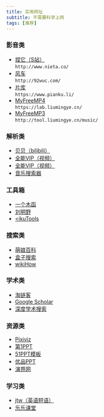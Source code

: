 ```yaml
---
title: 实用网址
subtitle: 不需要科学上网
tags: [推荐]
---
```


### 影音类
+ [捏它（S站）](http://www.nieta.co/)    
`http://www.nieta.co/`
+ [风车](http://92wuc.com/)    
`http://92wuc.com/`
+ [片库](https://www.pianku.li/)    
`https://www.pianku.li/`
+ [MyFreeMP4](https://lab.liumingye.cn/)    
`https://lab.liumingye.cn/`
+ [MyFreeMP3](http://tool.liumingye.cn/music/)    
`http://tool.liumingye.cn/music/`
  
  
### 解析类
+ [贝贝（bilibili）](https://xbeibeix.com/api/bilibili)
+ [全能VIP（视频）](http://tool.yijingying.com/video/)
+ [全能VIP（视频）](http://tool.liumingye.cn/video/)
+ [音乐搜索器](http://www.guqiankun.com/tools/music/)


### 工具箱
+ [一个木函](https://web.woobx.cn/)
+ [刘明野](http://tool.liumingye.cn/)
+ [<ikuTools](http://tool.liumingye.cn/)


### 搜索类
+ [萌娘百科](https://zh.moegirl.org.cn/)
+ [盒子搜索](http://so.ooopn.com/)
+ [wikiHow](https://zh.wikihow.com/)


### 学术类
+ [淘链客](https://toplinks.cc/)
+ [Google Scholar](https://sc.panda321.com/)
+ [深度学术搜索](https://www.mksa.top/index.html)


### 资源类
+ [Pixiviz](https://pixiviz.pwp.app/)
+ [第1PPT](http://www.1ppt.com/)
+ [51PPT模板](http://www.51pptmoban.com/ppt/)
+ [优品PPT](https://www.ypppt.com/)
+ [演界网](http://www.yanj.cn/)


### 学习类
+ [jtw（英语短语）](http://www.just-the-word.com/)
+ [乐乐课堂](http://www.leleketang.com/let3/)
